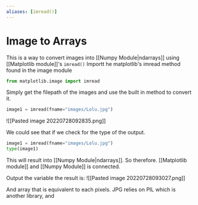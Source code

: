 ```yaml
---
aliases: [imread()]
---
```

# Image to Arrays
This is a way to convert images into [[Numpy Module|ndarrays]] using [[Matplotlib module]]'s `imread()`
Importt he matplotlib's imread method found in the image module
```python
from matplotlib.image import imread
```

Simply get the filepath of the images and use the built in method to convert it.
```python
image1 = imread(fname="images/Lolu.jpg")
```

![[Pasted image 20220728092835.png]]

We could see that if we check for the type of the output.
```python
image1 = imread(fname="images/Lolu.jpg")
type(image1)
```

This will result into [[Numpy Module|ndarrays]]. So therefore. [[Matplotlib module]] and [[Numpy Module]] is connected.

Output the variable the result is:
![[Pasted image 20220728093027.png]]

And array that is equivalent to each pixels. JPG relies on PIL which is another library, and 


